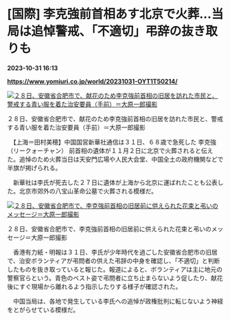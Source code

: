 # [国際] 李克強前首相あす北京で火葬…当局は追悼警戒、「不適切」弔辞の抜き取りも

**2023-10-31 16:13**

**https://www.yomiuri.co.jp/world/20231031-OYT1T50214/**

[![２８日、安徽省合肥市で、献花のため李克強前首相の旧居を訪れた市民と、警戒する青い服を着た治安要員（手前）＝大原一郎撮影](https://www.yomiuri.co.jp/media/2023/10/20231031-OYT1I50148-1.jpg)](https://www.yomiuri.co.jp/pluralphoto/20231031-OYT1I50148/)

２８日、安徽省合肥市で、献花のため李克強前首相の旧居を訪れた市民と、警戒する青い服を着た治安要員（手前）＝大原一郎撮影

　【上海＝田村美穂】中国国営新華社通信は３１日、６８歳で急死した 李克強（リークォーチャン） 前首相の遺体が１１月２日に北京で火葬されると伝えた。追悼のため火葬当日は天安門広場や人民大会堂、中国全土の政府機関などで半旗が掲げられる。

　新華社は李氏が死去した２７日に遺体が上海から北京に運ばれたことも公表した。北京市郊外の八宝山革命公墓で火葬される模様だ。

[![２８日、安徽省合肥市で、李克強前首相の旧居前に供えられた花束と弔いのメッセージ＝大原一郎撮影](https://www.yomiuri.co.jp/media/2023/10/20231031-OYT1I50149-1.jpg)](https://www.yomiuri.co.jp/pluralphoto/20231031-OYT1I50149/)

２８日、安徽省合肥市で、李克強前首相の旧居前に供えられた花束と弔いのメッセージ＝大原一郎撮影

　香港有力紙・明報は３１日、李氏が少年時代を過ごした安徽省合肥市の旧居で、治安ボランティアが弔問者の供えた弔辞の中身を確認し、「不適切」と判断したものを抜き取っていると報じた。報道によると、ボランティアは主に地元の警察官らという。青色のベスト姿で弔問者に立ち止まらないよう促したり、献花後にすぐ現場から離れるよう指示したりする様子が確認された。

　中国当局は、各地で発生している李氏への追悼が政権批判に転じないよう神経をとがらせている模様だ。
